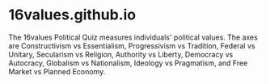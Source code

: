 # 16values.github.io
The 16values Political Quiz measures individuals' political values. The axes are Constructivism vs Essentialism, Progressivism vs Tradition, Federal vs Unitary, Secularism vs Religion, Authority vs Liberty, Democracy vs Autocracy, Globalism vs Nationalism, Ideology vs Pragmatism, and Free Market vs Planned Economy.
